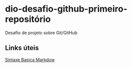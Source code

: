 # dio-desafio-github-primeiro-repositório
Desafio de projeto sobre Git/GitHub

## Links úteis 
[Sintaxe Basica Markdow](https://www.markdownguide.org/basic-syntax/)
